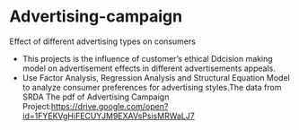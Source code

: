 # Advertising-campaign
Effect of different advertising types on consumers
- This projects is the influence of customer’s ethical Ddcision making model on advertisement effects in different advertisements appeals.
- Use Factor Analysis, Regression Analysis and Structural Equation Model to analyze consumer preferences for advertising styles.The data from SRDA
The pdf of Advertising Campaign Project:https://drive.google.com/open?id=1FYEKVgHiFECUYJM9EXAVsPsisMRWaLJ7
